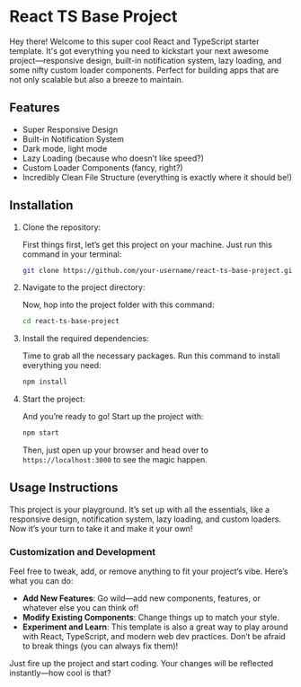 # React TS Base Project

Hey there! Welcome to this super cool React and TypeScript starter template. It's got everything you need to kickstart your next awesome project—responsive design, built-in notification system, lazy loading, and some nifty custom loader components. Perfect for building apps that are not only scalable but also a breeze to maintain.

## Features

- Super Responsive Design
- Built-in Notification System
- Dark mode, light mode
- Lazy Loading (because who doesn’t like speed?)
- Custom Loader Components (fancy, right?)
- Incredibly Clean File Structure (everything is exactly where it should be!)

## Installation

1. Clone the repository:

   First things first, let’s get this project on your machine. Just run this command in your terminal:

   ```bash
   git clone https://github.com/your-username/react-ts-base-project.git
   ```

2. Navigate to the project directory:

   Now, hop into the project folder with this command:

   ```bash
   cd react-ts-base-project
   ```

3. Install the required dependencies:

   Time to grab all the necessary packages. Run this command to install everything you need:

   ```bash
   npm install
   ```

4. Start the project:

   And you’re ready to go! Start up the project with:

   ```bash
   npm start
   ```

   Then, just open up your browser and head over to `https://localhost:3000` to see the magic happen.

## Usage Instructions

This project is your playground. It’s set up with all the essentials, like a responsive design, notification system, lazy loading, and custom loaders. Now it’s your turn to take it and make it your own!

### Customization and Development

Feel free to tweak, add, or remove anything to fit your project’s vibe. Here’s what you can do:

- **Add New Features**: Go wild—add new components, features, or whatever else you can think of!
- **Modify Existing Components**: Change things up to match your style.
- **Experiment and Learn**: This template is also a great way to play around with React, TypeScript, and modern web dev practices. Don’t be afraid to break things (you can always fix them)!

Just fire up the project and start coding. Your changes will be reflected instantly—how cool is that?
